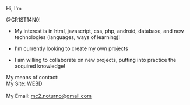 Hi, I'm <p style="font-color: red;">@CR1ST14N0!</p>

- My interest is in html, javascript, css, php, android, database, and new technologies (languages, ways of learning)!

- I'm currently looking to create my own projects

- I am willing to collaborate on new projects, putting into practice the acquired knowledge!

My means of contact:
<br>
 My Site: <a href="https://webd.com.br">WEBD</a> 
 <br>
 <br>
 My Email:  <a href="mailto:mc2.noturno@gmail.com">mc2.noturno@gmail.com</a>
<!---
CR1ST14N0/CR1ST14N0 is a ✨ special ✨ repository because its `README.md` (this file) appears on your GitHub profile.
You can click the Preview link to take a look at your changes.
--->
